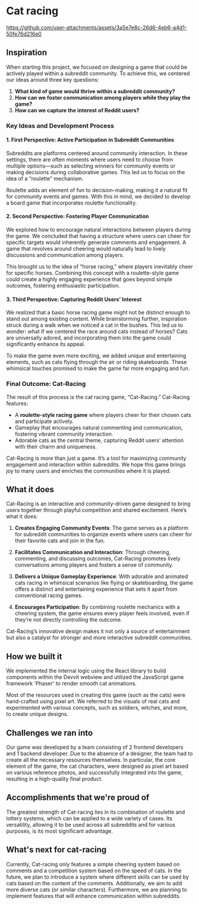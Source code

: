 # Cat racing

https://github.com/user-attachments/assets/3a5e7e8c-26d6-4eb6-a4d1-50fe76d216e0

## Inspiration

When starting this project, we focused on designing a game that could be actively played within a subreddit community. To achieve this, we centered our ideas around three key questions:

1. **What kind of game would thrive within a subreddit community?**
2. **How can we foster communication among players while they play the game?**
3. **How can we capture the interest of Reddit users?**

### Key Ideas and Development Process

#### 1. First Perspective: Active Participation in Subreddit Communities
Subreddits are platforms centered around community interaction. In these settings, there are often moments where users need to choose from multiple options—such as selecting winners for community events or making decisions during collaborative games. This led us to focus on the idea of a “roulette” mechanism.

Roulette adds an element of fun to decision-making, making it a natural fit for community events and games. With this in mind, we decided to develop a board game that incorporates roulette functionality.

#### 2. Second Perspective: Fostering Player Communication
We explored how to encourage natural interactions between players during the game. We concluded that having a structure where users can cheer for specific targets would inherently generate comments and engagement. A game that revolves around cheering would naturally lead to lively discussions and communication among players.

This brought us to the idea of “horse racing,” where players inevitably cheer for specific horses. Combining this concept with a roulette-style game could create a highly engaging experience that goes beyond simple outcomes, fostering enthusiastic participation.

#### 3. Third Perspective: Capturing Reddit Users’ Interest
We realized that a basic horse racing game might not be distinct enough to stand out among existing content. While brainstorming further, inspiration struck during a walk when we noticed a cat in the bushes. This led us to wonder: what if we centered the race around cats instead of horses? Cats are universally adored, and incorporating them into the game could significantly enhance its appeal.

To make the game even more exciting, we added unique and entertaining elements, such as cats flying through the air or riding skateboards. These whimsical touches promised to make the game far more engaging and fun.

### Final Outcome: Cat-Racing
The result of this process is the cat racing game, “Cat-Racing.” Cat-Racing features:
- A **roulette-style racing game** where players cheer for their chosen cats and participate actively.
- Gameplay that encourages natural commenting and communication, fostering vibrant community interaction.
- Adorable cats as the central theme, capturing Reddit users’ attention with their charm and uniqueness.

Cat-Racing is more than just a game. It’s a tool for maximizing community engagement and interaction within subreddits. We hope this game brings joy to many users and enriches the communities where it is played.

## What it does

Cat-Racing is an interactive and community-driven game designed to bring users together through playful competition and shared excitement. Here’s what it does:

1. **Creates Engaging Community Events**: The game serves as a platform for subreddit communities to organize events where users can cheer for their favorite cats and join in the fun.

2. **Facilitates Communication and Interaction**: Through cheering, commenting, and discussing outcomes, Cat-Racing promotes lively conversations among players and fosters a sense of community.

3. **Delivers a Unique Gameplay Experience**: With adorable and animated cats racing in whimsical scenarios like flying or skateboarding, the game offers a distinct and entertaining experience that sets it apart from conventional racing games.

4. **Encourages Participation**: By combining roulette mechanics with a cheering system, the game ensures every player feels involved, even if they’re not directly controlling the outcome.

Cat-Racing’s innovative design makes it not only a source of entertainment but also a catalyst for stronger and more interactive subreddit communities.

## How we built it

We implemented the internal logic using the React library to build components within the Devvit webview and utilized the JavaScript game framework 'Phaser' to render smooth cat animations.

Most of the resources used in creating this game (such as the cats) were hand-crafted using pixel art. We referred to the visuals of real cats and experimented with various concepts, such as soldiers, witches, and more, to create unique designs.

## Challenges we ran into

Our game was developed by a team consisting of 2 frontend developers and 1 backend developer. Due to the absence of a designer, the team had to create all the necessary resources themselves. In particular, the core element of the game, the cat characters, were designed as pixel art based on various reference photos, and successfully integrated into the game, resulting in a high-quality final product.

## Accomplishments that we're proud of

The greatest strength of Cat-racing lies in its combination of roulette and lottery systems, which can be applied to a wide variety of cases. Its versatility, allowing it to be used across all subreddits and for various purposes, is its most significant advantage.

## What's next for cat-racing

Currently, Cat-racing only features a simple cheering system based on comments and a competition system based on the speed of cats. In the future, we plan to introduce a system where different skills can be used by cats based on the content of the comments. Additionally, we aim to add more diverse cats (or similar characters). Furthermore, we are planning to implement features that will enhance communication within subreddits.
